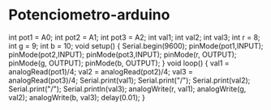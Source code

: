 # Potenciometro-arduino
int pot1 = A0; int pot2 = A1; int pot3 = A2;  int val1; int val2; int val3;  int r = 8; int g = 9; int b = 10;  void setup() {   Serial.begin(9600);    pinMode(pot1,INPUT);   pinMode(pot2,INPUT);   pinMode(pot3,INPUT);    pinMode(r, OUTPUT);   pinMode(g, OUTPUT);   pinMode(b, OUTPUT); }  void loop() {      val1 = analogRead(pot1)/4;   val2 = analogRead(pot2)/4;   val3 = analogRead(pot3)/4;    Serial.print(val1);   Serial.print("/");   Serial.print(val2);   Serial.print("/");   Serial.println(val3);    analogWrite(r, val1);   analogWrite(g, val2);   analogWrite(b, val3);      delay(0.01);     }
